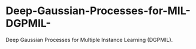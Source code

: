 # Deep-Gaussian-Processes-for-MIL-DGPMIL-
Deep Gaussian Processes for Multiple Instance Learning (DGPMIL). 
